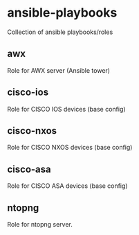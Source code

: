 # ansible-playbooks
Collection of ansible playbooks/roles

## awx
Role for AWX server (Ansible tower)

## cisco-ios
Role for CISCO IOS devices (base config)

## cisco-nxos
Role for CISCO NXOS devices (base config)

## cisco-asa
Role for CISCO ASA devices (base config)

## ntopng
Role for ntopng server.
